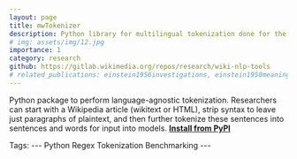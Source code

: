 ```yaml
---
layout: page
title: mwTokenizer
description: Python library for multilingual tokenization done for the Wikimedia Foundation.
# img: assets/img/12.jpg
importance: 1
category: research
github: https://gitlab.wikimedia.org/repos/research/wiki-nlp-tools
# related_publications: einstein1956investigations, einstein1950meaning
---
```


Python package to perform language-agnostic tokenization. Researchers can start with a Wikipedia article (wikitext or HTML), strip syntax to leave just paragraphs of plaintext, and then further tokenize these sentences into sentences and words for input into models. <a href='https://pypi.org/project/mwtokenizer/'> <b>Install from PyPI</b></a>

Tags: 
    ---
    Python
    Regex
    Tokenization
    Benchmarking
    ---
